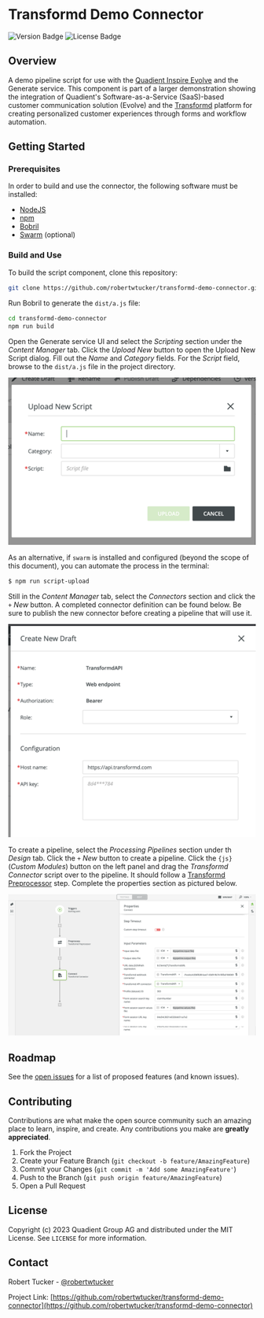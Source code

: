 # Transformd Demo Connector

![Version Badge](https://img.shields.io/badge/dynamic/json?url=https%3A%2F%2Fgithub.com%2Frobertwtucker%2Ftransformd-demo-connector%2Fraw%2Fmaster%2Fpackage.json&query=%24.version&label=Version)
![License Badge](https://img.shields.io/github/license/robertwtucker/transformd-demo-connector)

## Overview

A demo pipeline script for use with the
[Quadient Inspire Evolve](https://www.quadient.com/en/customer-communications/inspire-evolve)
and the Generate service. This component is part of a larger demonstration
showing the integration of Quadient's Software-as-a-Service (SaaS)-based
customer communication solution (Evolve) and the [Transformd](https://transformd.com/)
platform for creating personalized customer experiences through forms and
workflow automation.

## Getting Started

### Prerequisites

In order to build and use the connector, the following software must be
installed:

- [NodeJS](https://nodejs.org)
- [npm](https://npmjs.com)
- [Bobril](https://www.npmjs.com/package/bobril)
- [Swarm](https://www.npmjs.com/package/@quadient/swarm) (optional)

### Build and Use

To build the script component, clone this repository:

```bash
git clone https://github.com/robertwtucker/transformd-demo-connector.git
```

Run Bobril to generate the `dist/a.js` file:

```bash
cd transformd-demo-connector
npm run build
```

Open the Generate service UI and select the _Scripting_ section under the
_Content Manager_ tab. Click the _Upload New_ button to open the Upload New
Script dialog. Fill out the _Name_ and _Category_ fields. For the _Script_
field, browse to the `dist/a.js` file in the project directory.

![Upload New Script dialog](doc/upload-new-script.png)

As an alternative, if `swarm` is installed and configured (beyond the scope
of this document), you can automate the process in the terminal:

```bash
$ npm run script-upload
```

Still in the _Content Manager_ tab, select the _Connectors_ section and click
the `+`&nbsp;_New_ button. A completed connector definition can be found below. Be
sure to publish the new connector before creating a pipeline that will use it.

![Create new connector](doc/connector-props.png)

To create a pipeline, select the _Processing Pipelines_ section under th
_Design_ tab. Click the `+`&nbsp;_New_ button to create a pipeline. Click the `{js}`
(_Custom Modules_) button on the left panel and drag the _Transformd Connector_
script over to the pipeline. It should follow a
[Transformd Preprocessor](https://github.com/robertwtucker/transformd-demo-preprocessor)
step. Complete the properties section as pictured below.

![New Pipeline Screen](doc/connector-pipeline.png)

## Roadmap

See the [open issues](https://github.com/robertwtucker/transformd-demo-connector/issues) for a list of proposed features (and known issues).

## Contributing

Contributions are what make the open source community such an amazing place to learn, inspire, and create. Any contributions you make are **greatly appreciated**.

1. Fork the Project
2. Create your Feature Branch (`git checkout -b feature/AmazingFeature`)
3. Commit your Changes (`git commit -m 'Add some AmazingFeature'`)
4. Push to the Branch (`git push origin feature/AmazingFeature`)
5. Open a Pull Request

## License

Copyright (c) 2023 Quadient Group AG and distributed under the MIT License. See `LICENSE` for more information.

## Contact

Robert Tucker - [@robertwtucker](https://twitter.com/robertwtucker)

Project Link: [https://github.com/robertwtucker/transformd-demo-connector](https://github.com/robertwtucker/transformd-demo-connector)
